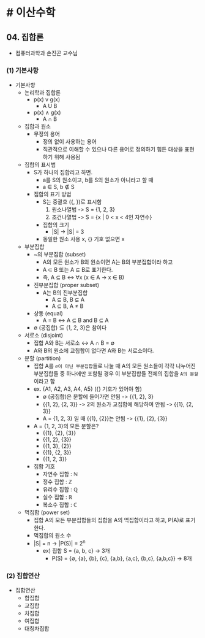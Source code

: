 # # 이산수학

## 04. 집합론

- 컴퓨터과학과 손진곤 교수님

### (1) 기본사항

- 기본사항
    - 논리학과 집합론
        - p(x) v g(x)
            - A U B
        - p(x) ∧ g(x)
            - A ∩ B
    - 집합과 원소
        - 무정의 용어
            - 정의 없이 사용하는 용어
            - 직관적으로 이해할 수 있으나 다른 용어로 정의하기 힘든 대상을 표현하기 위해 사용됨
    - 집합의 표시법
        - S가 하나의 집합리고 하면.
            - a를 S의 원소이고, b를 S의 원소가 아니라고 할 때
            - a ∈ S, b ∉ S
        - 집합의 표기 방법
            - S는 중괄호 ({, })로 표시함
                1. 원소나열법 -> S = {1, 2, 3}
                2. 조건나열법 -> S = {x | 0 < x < 4인 자연수}
            - 집합의 크기
                - |S| -> |S| = 3
            - 동일한 원소 사용 x, {} 기호 없으면 x
    - 부분집합
        - ~의 부분집합 (subset)
            - A의 모든 원소가 B의 원소이면 A는 B의 부분집합이라 하고
            - A ⊂ B 또는 A ⊆ B로 표기한다.
            - 즉, A ⊆ B <-> ∀x (x ∈ A -> x ∈ B)
        - 진부분집합 (proper subset)
            - A는 B의 진부분집합
                - A ⊆ B, B ⊊ A
                - A ⊆ B, A ≠ B
        - 상동 (equal)
            - A = B ↔ A ⊆ B and B ⊆ A
        - ∅ (공집합) ⊆ {1, 2, 3}은 참이다
    - 서로소 (disjoint)
        - 집합 A와 B는 서로소 ↔ A ∩ B = ∅
        - A와 B의 원소에 교칩합이 없다면 A와 B는 서로소이다.
    - 분할 (partition)
        - 집합 A를 `∅이 아닌 부분집합`들로 나눌 때 A의 모든 원소들이 각각 나누어진 부분집합들 중 하나에만 포함될 경우 이 부분집합들 전체의 집합을 `A의 분할`이라고 함
        - ex. {A1, A2, A3, A4, A5} ({} 기호가 있어야 함)
            - ∅ (공집합)은 분할에 들어가면 안됨 -> {{1, 2}, 3}
            - {{1, 2}, {2, 3}} -> 2의 원소가 교집합에 해당하여 안됨 -> {{1}, {2, 3}}
            - A = {1, 2, 3} 일 때 {{1}, {2}}는 안됨 -> {{1}, {2}, {3}}
        - A = {1, 2, 3}의 모든 분할은?
            - {{1}, {2}, {3}}
            - {{1, 2}, {3}}
            - {{1, 3}, {2}}
            - {{1}, {2, 3}}
            - {{1, 2, 3}}
        - 집합 기호
            - 자연수 집합 : ℕ
            - 정수 집합 : ℤ
            - 유리수 집합 : ℚ
            - 실수 집합 : ℝ
            - 복소수 집합 : ℂ
    - 멱집합 (power set)
        - 집합 A의 모든 부분집합들의 집합을 A의 멱집합이라고 하고, P(A)로 표기한다.
        - 멱집합의 원소 수
        - |S| = n -> |P(S)| = 2<sup>n</sup>
            - ex) 집합 S = {a, b, c} -> 3개
                - P(S) = {∅, {a}, {b}, {c}, {a,b}, {a,c}, {b,c}, {a,b,c}} -> 8개

### (2) 집합연산

- 집합연산
    - 합집합
    - 교집합
    - 차집합
    - 여집합
    - 대칭차집합
